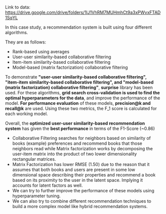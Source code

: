 Link to data: https://drive.google.com/drive/folders/1lJ1VhRM7MUHmhCt9a3xPWvxFTAD1SqYL

In this case study, a recommendation system is built using four different algorithms.

They are as follows:
  - Rank-based using averages
  - User-user similarity-based collaborative filtering
  - Item-item similarity-based collaborative filtering
  - Model-based (matrix factorization) collaborative filtering

To demonstrate **"user-user similarity-based collaborative filtering", "item-item similarity-based collaborative filtering", and "model-based (matrix factorization) collaborative filtering"**, **surprise** library has been used. For these algorithms, **grid search cross-validation is used to find the optimal hyperparameters for the data**, and improve the performance of the model.
**For performance evaluation** of these models, **precision@k and recall@k** are used. Using these two metrics, the F_1 score is calculated for each working model.

Overall, the **optimized user-user similarity-based recommendation system** has given the **best performance** in terms of the F1-Score (~0.86)
- Collaborative Filtering searches for neighbors based on similarity of books (example) preferences and recommend books that those neighbors read while Matrix factorization works by decomposing the user-item matrix into the product of two lower dimensionality rectangular matrices.
- Matrix Factorization has lower RMSE (1.50) due to the reason that it assumes that both books and users are present in some low dimensional space describing their properties and recommend a book based on its proximity to the user in the latent space. Implying it accounts for latent factors as well.
- We can try to further improve the performance of these models using hyperparameter tuning. 
- We can also try to combine different recommendation techniques to build a more complex model like hybrid recommendation systems.
